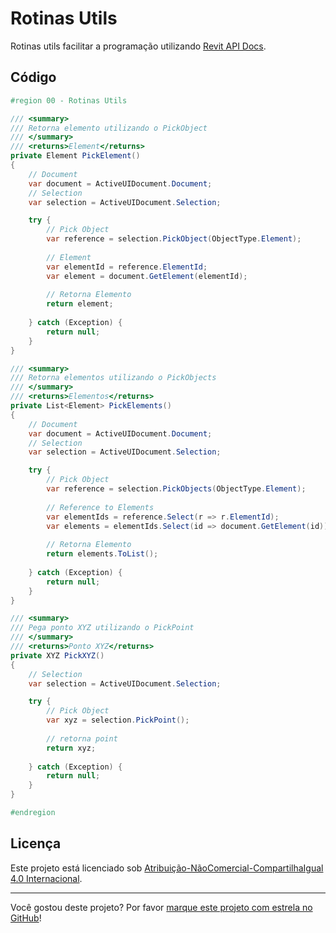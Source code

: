 # Rotinas Utils

Rotinas utils facilitar a programação utilizando [Revit API Docs].

## Código

```C#
#region 00 - Rotinas Utils

/// <summary>
/// Retorna elemento utilizando o PickObject
/// </summary>
/// <returns>Element</returns>
private Element PickElement()
{
    // Document
    var document = ActiveUIDocument.Document;
    // Selection
    var selection = ActiveUIDocument.Selection;

    try {
        // Pick Object
        var reference = selection.PickObject(ObjectType.Element);
    
        // Element
        var elementId = reference.ElementId;
        var element = document.GetElement(elementId);
        
        // Retorna Elemento
        return element;		
        
    } catch (Exception) {
        return null;
    }
}

/// <summary>
/// Retorna elementos utilizando o PickObjects
/// </summary>
/// <returns>Elementos</returns>
private List<Element> PickElements()
{
    // Document
    var document = ActiveUIDocument.Document;
    // Selection
    var selection = ActiveUIDocument.Selection;

    try {
        // Pick Object
        var reference = selection.PickObjects(ObjectType.Element);
    
        // Reference to Elements
        var elementIds = reference.Select(r => r.ElementId);
        var elements = elementIds.Select(id => document.GetElement(id));
    
        // Retorna Elemento
        return elements.ToList();
        
    } catch (Exception) {
        return null;
    }
}

/// <summary>
/// Pega ponto XYZ utilizando o PickPoint
/// </summary>
/// <returns>Ponto XYZ</returns>
private XYZ PickXYZ()
{
    // Selection
    var selection = ActiveUIDocument.Selection;

    try {
        // Pick Object
        var xyz = selection.PickPoint();
    
        // retorna point
        return xyz;		
        
    } catch (Exception) {
        return null;
    }
}

#endregion
```

## Licença

<p>Este projeto está licenciado sob <a rel="license" href="https://creativecommons.org/licenses/by-nc-sa/4.0/deed.pt">Atribuição-NãoComercial-CompartilhaIgual 4.0 Internacional</a>.</p>

---

Você gostou deste projeto? Por favor [marque este projeto com estrela no GitHub](https://github.com/ricaun/RevitAPI/stargazers)!

[Revit API Docs]: https://www.revitapidocs.com/

[Video]: https://youtu.be/XSzhnT5PPnU
[VideoIma]: https://img.youtube.com/vi/XSzhnT5PPnU/hqdefault.jpg

[Rotinas Utils]: code/00-rotinas-utils/